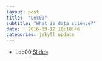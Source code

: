 ```yaml
---
layout: post
title:  "Lec00"
subtitle: "What is data science?"
date:   2016-09-12 10:10:46
categories: jekyll update
---
```


* Lec00 <a href = "http://htmlpreview.github.io/?https://raw.githubusercontent.com/2016-09-Middlebury-Data-Science/Topics/master/Lec00%20Intro%20to%20Data%20Science/intro.html" target = "_blank">Slides</a>
